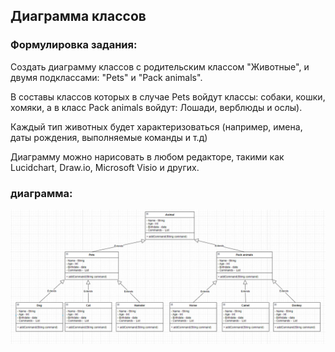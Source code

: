 ## Диаграмма классов
### Формулировка задания:
Создать диаграмму классов с родительским классом "Животные", и двумя подклассами: "Pets" и "Pack animals".

В составы классов которых в случае Pets войдут классы: собаки, кошки, хомяки, а в класс Pack animals войдут: Лошади, верблюды и ослы).

Каждый тип животных будет характеризоваться (например, имена, даты рождения, выполняемые команды и т.д)

Диаграмму можно нарисовать в любом редакторе, такими как Lucidchart, Draw.io, Microsoft Visio и других.


### диаграмма:
![diagram](diagram.jpg)